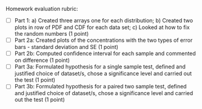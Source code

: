 Homework evaluation rubric: 

- [ ] Part 1: a) Created three arrays one for each distribution; b) Created two plots in row of PDF and CDF for each data set; c) Looked at how to fix the random numbers (1 point) 
- [ ] Part 2a: Created plots of the concentrations with the two types of error bars - standard deviation and SE (1 point)
- [ ] Part 2b: Computed confidence interval for each sample and commented on difference (1 point)
- [ ] Part 3a: Formulated hypothesis for a single sample test, defined and justified choice of dataset/s, chose a significance level and carried out the test (1 point)
- [ ] Part 3b: Formulated hypothesis for a paired two sample test, defined and justified choice of dataset/s, chose a significance level and carried out the test  (1 point)
